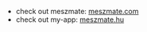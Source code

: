 - check out meszmate: [meszmate.com](https://meszmate.com)
- check out my-app: [meszmate.hu](https://meszmate.hu)